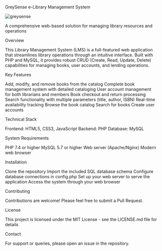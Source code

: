 GreySense e-Library Management System

![greysense](https://github.com/user-attachments/assets/efb7853d-cf43-431c-865f-7ec127a2774e)


A comprehensive web-based solution for managing library resources and operations

Overview

This Library Management System (LMS) is a full-featured web application that streamlines library operations through an intuitive interface. Built with PHP and MySQL, it provides robust CRUD (Create, Read, Update, Delete) capabilities for managing books, user accounts, and lending operations.

Key Features

Add, modify, and remove books from the catalog
Complete book management system with detailed cataloging
User account management for both librarians and members
Book checkout and return processing
Search functionality with multiple parameters (title, author, ISBN)
Real-time availability tracking
Browse the book catalog
Search for books
Create user accounts

Technical Stack

Frontend: HTML5, CSS3, JavaScript
Backend: PHP
Database: MySQL

System Requirements

PHP 7.4 or higher
MySQL 5.7 or higher
Web server (Apache/Nginx)
Modern web browser

Installation

Clone the repository
Import the included SQL database schema
Configure database connections in config.php
Set up your web server to serve the application
Access the system through your web browser

Contributing

Contributions are welcome! Please feel free to submit a Pull Request.

License

This project is licensed under the MIT License - see the LICENSE.md file for details

Contact

For support or queries, please open an issue in the repository.
